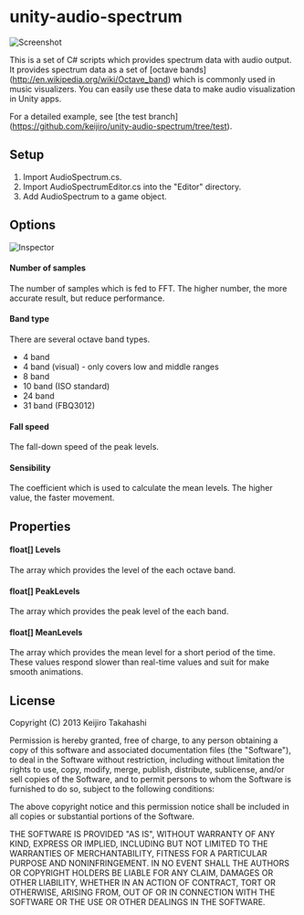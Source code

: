 unity-audio-spectrum
====================

![Screenshot](http://keijiro.github.io/unity-audio-spectrum/Screenshot.png)

This is a set of C# scripts which provides spectrum data with audio output.
It provides spectrum data as a set of [octave bands]
(http://en.wikipedia.org/wiki/Octave_band) which is commonly used in music visualizers.
You can easily use these data to make audio visualization in Unity apps.

For a detailed example, see [the test branch]
(https://github.com/keijiro/unity-audio-spectrum/tree/test).

Setup
-----

1. Import AudioSpectrum.cs.
1. Import AudioSpectrumEditor.cs into the "Editor" directory.
1. Add AudioSpectrum to a game object.

Options
-------

![Inspector](http://keijiro.github.io/unity-audio-spectrum/Inspector.png)

#### Number of samples

The number of samples which is fed to FFT. The higher number, the more accurate result,
but reduce performance.

#### Band type

There are several octave band types.

- 4 band
- 4 band (visual) - only covers low and middle ranges
- 8 band
- 10 band (ISO standard)
- 24 band 
- 31 band (FBQ3012)

#### Fall speed

The fall-down speed of the peak levels.

#### Sensibility

The coefficient which is used to calculate the mean levels. The higher value, the faster movement.

Properties
----------

#### float[] Levels

The array which provides the level of the each octave band.

#### float[] PeakLevels

The array which provides the peak level of the each band.

#### float[] MeanLevels

The array which provides the mean level for a short period of the time.
These values respond slower than real-time values and suit for make smooth animations.

License
-------

Copyright (C) 2013 Keijiro Takahashi

Permission is hereby granted, free of charge, to any person obtaining a copy of
this software and associated documentation files (the "Software"), to deal in
the Software without restriction, including without limitation the rights to
use, copy, modify, merge, publish, distribute, sublicense, and/or sell copies of
the Software, and to permit persons to whom the Software is furnished to do so,
subject to the following conditions:

The above copyright notice and this permission notice shall be included in all
copies or substantial portions of the Software.

THE SOFTWARE IS PROVIDED "AS IS", WITHOUT WARRANTY OF ANY KIND, EXPRESS OR
IMPLIED, INCLUDING BUT NOT LIMITED TO THE WARRANTIES OF MERCHANTABILITY, FITNESS
FOR A PARTICULAR PURPOSE AND NONINFRINGEMENT. IN NO EVENT SHALL THE AUTHORS OR
COPYRIGHT HOLDERS BE LIABLE FOR ANY CLAIM, DAMAGES OR OTHER LIABILITY, WHETHER
IN AN ACTION OF CONTRACT, TORT OR OTHERWISE, ARISING FROM, OUT OF OR IN
CONNECTION WITH THE SOFTWARE OR THE USE OR OTHER DEALINGS IN THE SOFTWARE.
